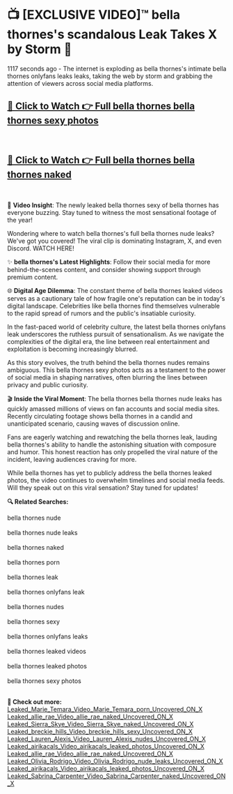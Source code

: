 # 📺 [EXCLUSIVE VIDEO]™ bella thornes's scandalous Leak Takes X by Storm 🚀

1117 seconds ago - The internet is exploding as bella thornes's intimate bella thornes onlyfans leaks leaks, taking the web by storm and grabbing the attention of viewers across social media platforms.

<h2><a href="https://github-6l9.pages.dev/link1">🔗 Click to Watch 👉 Full bella thornes bella thornes sexy photos</a></h2><br>
<h2><a href="https://github-6l9.pages.dev/link2">🔗 Click to Watch 👉 Full bella thornes bella thornes naked</a></h2><br>

🎥 **Video Insight**: The newly leaked bella thornes sexy of bella thornes has everyone buzzing. Stay tuned to witness the most sensational footage of the year!

Wondering where to watch bella thornes's full bella thornes nude leaks? We've got you covered! The viral clip is dominating Instagram, X, and even Discord. WATCH HERE!

✨ **bella thornes's Latest Highlights**: Follow their social media for more behind-the-scenes content, and consider showing support through premium content.

🌐 **Digital Age Dilemma**: The constant theme of bella thornes leaked videos serves as a cautionary tale of how fragile one's reputation can be in today's digital landscape. Celebrities like bella thornes find themselves vulnerable to the rapid spread of rumors and the public's insatiable curiosity.

In the fast-paced world of celebrity culture, the latest bella thornes onlyfans leak underscores the ruthless pursuit of sensationalism. As we navigate the complexities of the digital era, the line between real entertainment and exploitation is becoming increasingly blurred.

As this story evolves, the truth behind the bella thornes nudes remains ambiguous. This bella thornes sexy photos acts as a testament to the power of social media in shaping narratives, often blurring the lines between privacy and public curiosity.

🎬 **Inside the Viral Moment**: The bella thornes bella thornes nude leaks has quickly amassed millions of views on fan accounts and social media sites. Recently circulating footage shows bella thornes in a candid and unanticipated scenario, causing waves of discussion online.

Fans are eagerly watching and rewatching the bella thornes leak, lauding bella thornes's ability to handle the astonishing situation with composure and humor. This honest reaction has only propelled the viral nature of the incident, leaving audiences craving for more.

While bella thornes has yet to publicly address the bella thornes leaked photos, the video continues to overwhelm timelines and social media feeds. Will they speak out on this viral sensation? Stay tuned for updates!

<strong>🔍 Related Searches:</strong>

bella thornes nude
<br><br>
bella thornes nude leaks
<br><br>
bella thornes naked
<br><br>
bella thornes porn
<br><br>
bella thornes leak
<br><br>
bella thornes onlyfans leak
<br><br>
bella thornes nudes
<br><br>
bella thornes sexy
<br><br>
bella thornes onlyfans leaks
<br><br>
bella thornes leaked videos
<br><br>
bella thornes leaked photos
<br><br>
bella thornes sexy photos
<br><br>



<strong>🔗 Check out more:</strong><br>
<a href="./Leaked_Marie_Temara_Video_Marie_Temara_porn_Uncovered_ON_X.md">Leaked_Marie_Temara_Video_Marie_Temara_porn_Uncovered_ON_X</a><br>
<a href="./Leaked_allie_rae_Video_allie_rae_naked_Uncovered_ON_X.md">Leaked_allie_rae_Video_allie_rae_naked_Uncovered_ON_X</a><br>
<a href="./Leaked_Sierra_Skye_Video_Sierra_Skye_naked_Uncovered_ON_X.md">Leaked_Sierra_Skye_Video_Sierra_Skye_naked_Uncovered_ON_X</a><br>
<a href="./Leaked_breckie_hills_Video_breckie_hills_sexy_Uncovered_ON_X.md">Leaked_breckie_hills_Video_breckie_hills_sexy_Uncovered_ON_X</a><br>
<a href="./Leaked_Lauren_Alexis_Video_Lauren_Alexis_nudes_Uncovered_ON_X.md">Leaked_Lauren_Alexis_Video_Lauren_Alexis_nudes_Uncovered_ON_X</a><br>
<a href="./Leaked_airikacals_Video_airikacals_leaked_photos_Uncovered_ON_X.md">Leaked_airikacals_Video_airikacals_leaked_photos_Uncovered_ON_X</a><br>
<a href="./Leaked_allie_rae_Video_allie_rae_naked_Uncovered_ON_X.md">Leaked_allie_rae_Video_allie_rae_naked_Uncovered_ON_X</a><br>
<a href="./Leaked_Olivia_Rodrigo_Video_Olivia_Rodrigo_nude_leaks_Uncovered_ON_X.md">Leaked_Olivia_Rodrigo_Video_Olivia_Rodrigo_nude_leaks_Uncovered_ON_X</a><br>
<a href="./Leaked_airikacals_Video_airikacals_leaked_photos_Uncovered_ON_X.md">Leaked_airikacals_Video_airikacals_leaked_photos_Uncovered_ON_X</a><br>
<a href="./Leaked_Sabrina_Carpenter_Video_Sabrina_Carpenter_naked_Uncovered_ON_X.md">Leaked_Sabrina_Carpenter_Video_Sabrina_Carpenter_naked_Uncovered_ON_X</a><br>
